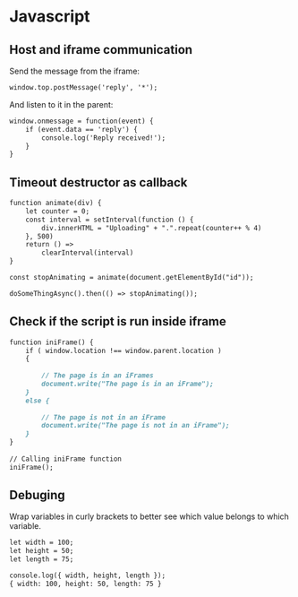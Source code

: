 # Javascript

## Host and iframe communication

Send the message from the iframe:
```markdown
window.top.postMessage('reply', '*');
```
And listen to it in the parent:
```markdown
window.onmessage = function(event) {
    if (event.data == 'reply') {
        console.log('Reply received!');
    }
}
```

## Timeout destructor as callback

```markdown
function animate(div) {
    let counter = 0;
    const interval = setInterval(function () {
        div.innerHTML = "Uploading" + ".".repeat(counter++ % 4)
    }, 500)
    return () =>
        clearInterval(interval)
}

const stopAnimating = animate(document.getElementById("id"));

doSomeThingAsync().then(() => stopAnimating());
```

## Check if the script is run inside iframe

```markdown
function iniFrame() { 
    if ( window.location !== window.parent.location ) 
    { 
      
        // The page is in an iFrames 
        document.write("The page is in an iFrame"); 
    }  
    else { 
          
        // The page is not in an iFrame 
        document.write("The page is not in an iFrame"); 
    } 
} 
  
// Calling iniFrame function 
iniFrame(); 
```

## Debuging

Wrap variables in curly brackets to better see which value belongs to which variable.

```markdown
let width = 100;
let height = 50;
let length = 75;

console.log({ width, height, length });
{ width: 100, height: 50, length: 75 }
```

